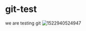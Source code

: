 # git-test
we are testing git
![1522940524947](https://user-images.githubusercontent.com/36857637/38498494-a3834992-3bd2-11e8-9b73-5517685c6fef.jpg)
